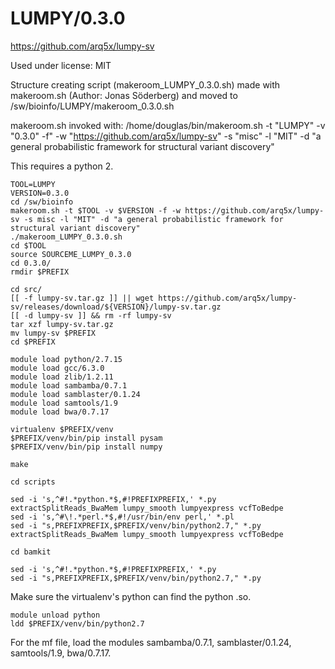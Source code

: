LUMPY/0.3.0
===========

<https://github.com/arq5x/lumpy-sv>

Used under license:
MIT

Structure creating script (makeroom_LUMPY_0.3.0.sh) made with makeroom.sh (Author: Jonas Söderberg) and moved to /sw/bioinfo/LUMPY/makeroom_0.3.0.sh

makeroom.sh invoked with:
/home/douglas/bin/makeroom.sh -t "LUMPY" -v "0.3.0" -f" -w "https://github.com/arq5x/lumpy-sv" -s "misc" -l "MIT" -d "a general probabilistic framework for structural variant discovery"

This requires a python 2.

    TOOL=LUMPY
    VERSION=0.3.0
    cd /sw/bioinfo
    makeroom.sh -t $TOOL -v $VERSION -f -w https://github.com/arq5x/lumpy-sv -s misc -l "MIT" -d "a general probabilistic framework for structural variant discovery"
    ./makeroom_LUMPY_0.3.0.sh 
    cd $TOOL
    source SOURCEME_LUMPY_0.3.0 
    cd 0.3.0/
    rmdir $PREFIX

    cd src/
    [[ -f lumpy-sv.tar.gz ]] || wget https://github.com/arq5x/lumpy-sv/releases/download/${VERSION}/lumpy-sv.tar.gz
    [[ -d lumpy-sv ]] && rm -rf lumpy-sv
    tar xzf lumpy-sv.tar.gz 
    mv lumpy-sv $PREFIX
    cd $PREFIX

    module load python/2.7.15
    module load gcc/6.3.0
    module load zlib/1.2.11
    module load sambamba/0.7.1
    module load samblaster/0.1.24
    module load samtools/1.9
    module load bwa/0.7.17

    virtualenv $PREFIX/venv
    $PREFIX/venv/bin/pip install pysam
    $PREFIX/venv/bin/pip install numpy

    make

    cd scripts

    sed -i 's,^#!.*python.*$,#!PREFIXPREFIX,' *.py extractSplitReads_BwaMem lumpy_smooth lumpyexpress vcfToBedpe
    sed -i 's,^#\!.*perl.*$,#!/usr/bin/env perl,' *.pl
    sed -i "s,PREFIXPREFIX,$PREFIX/venv/bin/python2.7," *.py extractSplitReads_BwaMem lumpy_smooth lumpyexpress vcfToBedpe

    cd bamkit

    sed -i 's,^#!.*python.*$,#!PREFIXPREFIX,' *.py
    sed -i "s,PREFIXPREFIX,$PREFIX/venv/bin/python2.7," *.py

Make sure the virtualenv's python can find the python .so.

    module unload python
    ldd $PREFIX/venv/bin/python2.7

For the mf file, load the modules sambamba/0.7.1, samblaster/0.1.24, samtools/1.9, bwa/0.7.17.


